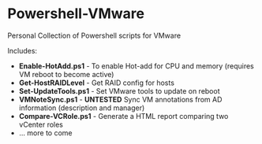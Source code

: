 Powershell-VMware
=================

Personal Collection of Powershell scripts for VMware

Includes:
* **Enable-HotAdd.ps1** - To enable Hot-add for CPU and memory (requires VM reboot to become active)
* **Get-HostRAIDLevel** - Get RAID config for hosts
* **Set-UpdateTools.ps1** - Set VMware tools to update on reboot 
* **VMNoteSync.ps1** - **UNTESTED** Sync VM annotations from AD information (description and manager) 
* **Compare-VCRole.ps1** - Generate a HTML report comparing two vCenter roles
* ... more to come
